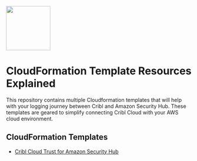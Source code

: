 <img src="https://cribl-logo-marketplace.s3.us-east-1.amazonaws.com/Cribl-Cloud-Logo-2C-Black.png" class="logo" width="120"/>

# CloudFormation Template Resources Explained

This repository contains multiple Cloudformation templates that will help with your logging journey between Cribl and Amazon Security Hub. These templates are geared to simplify connecting Cribl Cloud with your AWS cloud environment. 

## CloudFormation Templates 
- [Cribl Cloud Trust for Amazon Security Hub](documentation/Cribl%20Cloud%20Trust%20IAM%20Role%20for%20CloudWatch%20Logs.md)
